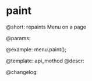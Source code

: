 paint
=============

@short: repaints Menu on a page


@params:




@example:
menu.paint();


@template: api_method
@descr:





@changelog:


